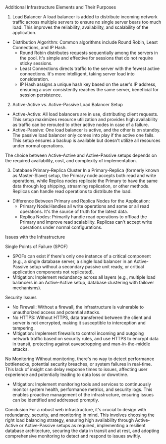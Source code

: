 Additional Infrastructure Elements and Their Purposes

1. Load Balancer
A load balancer is added to distribute incoming network traffic across multiple servers to ensure no single server bears too much load. This improves the reliability, availability, and scalability of the application.

- Distribution Algorithm: Common algorithms include Round Robin, Least Connections, and IP Hash.
  - Round Robin distributes requests sequentially among the servers in the pool. It's simple and effective for sessions that do not require sticky sessions.
  - Least Connections directs traffic to the server with the fewest active connections. It's more intelligent, taking server load into consideration.
  - IP Hash assigns a unique hash key based on the user's IP address, ensuring a user consistently reaches the same server, beneficial for session persistence.

2. Active-Active vs. Active-Passive Load Balancer Setup
- Active-Active: All load balancers are in use, distributing client requests. This setup maximizes resource utilization and provides high availability as traffic can be rerouted to other active nodes in case of a failure.
- Active-Passive: One load balancer is active, and the other is on standby. The passive load balancer only comes into play if the active one fails. This setup ensures a backup is available but doesn't utilize all resources under normal operations.

The choice between Active-Active and Active-Passive setups depends on the required availability, cost, and complexity of implementation.

3. Database Primary-Replica Cluster
In a Primary-Replica (formerly known as Master-Slave) setup, the Primary node accepts both read and write operations, while Replica nodes replicate the Primary to have the same data through log shipping, streaming replication, or other methods. Replicas can handle read operations to distribute the load.

- Difference Between Primary and Replica Nodes for the Application:
  - Primary Node:Handles all write operations and some or all read operations. It's the source of truth for the latest data.
  - Replica Nodes: Primarily handle read operations to offload the Primary and improve read scalability. Replicas can't accept write operations under normal configurations.

Issues with the Infrastructure

Single Points of Failure (SPOF)
- SPOFs can exist if there's only one instance of a critical component (e.g., a single database server, a single load balancer in an Active-Passive setup without a secondary passive unit ready, or critical application components not replicated).
- Mitigation: Implement redundancy across all layers (e.g., multiple load balancers in an Active-Active setup, database clustering with failover mechanisms).

 Security Issues
- No Firewall: Without a firewall, the infrastructure is vulnerable to unauthorized access and potential attacks.
- No HTTPS: Without HTTPS, data transferred between the client and server is not encrypted, making it susceptible to interception and tampering.
- Mitigation: Implement firewalls to control incoming and outgoing network traffic based on security rules, and use HTTPS to encrypt data in transit, protecting against eavesdropping and man-in-the-middle attacks.

No Monitoring
Without monitoring, there's no way to detect performance bottlenecks, potential security breaches, or system failures in real-time. This lack of insight can delay response times to issues, affecting user experience and potentially leading to data loss or downtime.

- Mitigation: Implement monitoring tools and services to continuously monitor system health, performance metrics, and security logs. This enables proactive management of the infrastructure, ensuring issues can be identified and addressed promptly.

 Conclusion
For a robust web infrastructure, it's crucial to design with redundancy, security, and monitoring in mind. This involves choosing the right load balancing strategy, ensuring high availability through Active-Active or Active-Passive setups as required, implementing a resilient database architecture, securing the data in transit and at rest, and adopting comprehensive monitoring to detect and respond to issues swiftly.
